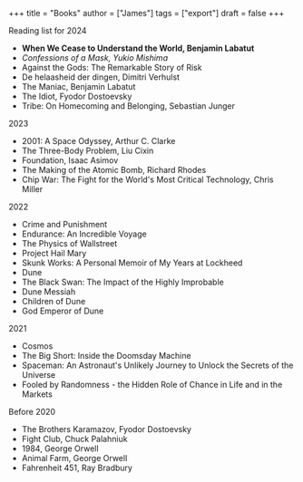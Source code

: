 +++
title = "Books"
author = ["James"]
tags = ["export"]
draft = false
+++

Reading list for 2024

-   **When We Cease to Understand the World, Benjamin Labatut**
-   _Confessions of a Mask, Yukio Mishima_
-   Against the Gods: The Remarkable Story of Risk
-   De helaasheid der dingen, Dimitri Verhulst
-   The Maniac, Benjamin Labatut
-   The Idiot, Fyodor Dostoevsky
-   Tribe: On Homecoming and Belonging, Sebastian Junger

2023

-   2001: A Space Odyssey, Arthur C. Clarke
-   The Three-Body Problem, Liu Cixin
-   Foundation, Isaac Asimov
-   The Making of the Atomic Bomb, Richard Rhodes
-   Chip War: The Fight for the World's Most Critical Technology, Chris Miller

2022

-   Crime and Punishment
-   Endurance: An Incredible Voyage
-   The Physics of Wallstreet
-   Project Hail Mary
-   Skunk Works: A Personal Memoir of My Years at Lockheed
-   Dune
-   The Black Swan: The Impact of the Highly Improbable
-   Dune Messiah
-   Children of Dune
-   God Emperor of Dune

2021

-   Cosmos
-   The Big Short: Inside the Doomsday Machine
-   Spaceman: An Astronaut's Unlikely Journey to Unlock the Secrets of the Universe
-   Fooled by Randomness - the Hidden Role of Chance in Life and in the Markets

Before 2020

-   The Brothers Karamazov, Fyodor Dostoevsky
-   Fight Club, Chuck Palahniuk
-   1984, George Orwell
-   Animal Farm, George Orwell
-   Fahrenheit 451, Ray Bradbury
